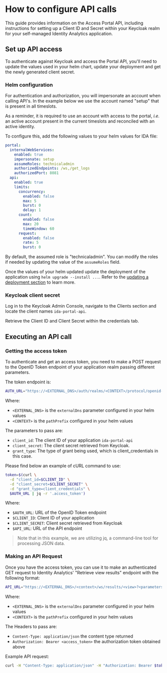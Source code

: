 # How to configure API calls

This guide provides information on the Access Portal API, including instructions for setting up a Client ID and Secret within your Keycloak realm for your self-managed Identity Analytics application.  

## Set up API access

To authenticate against Keycloak and access the Portal API, you'll need to update the values used in your helm chart, update your deployment and get the newly generated client secret.  

### Helm configuration  

For authentication and authorization, you will impersonate an account when calling API's. In the example below we use the account named "setup" that is present in all timeslots.  

As a reminder, it is required to use an account with access to the portal, _i.e._ an active account present in the current timeslots and reconciled with an active identity.  

To configure this, add the following values to your helm values for IDA file:  

```yaml
portal: 
  internalWebServices: 
    enabled: true 
    impersonate: setup 
    assumeRoles: technicaladmin 
    authorizedEndpoints: /ws,/get_logs 
    authorizedPort: 8081 
  api: 
    enabled: true 
    limits: 
      concurrency: 
        enabled: false 
        max: 5 
        burst: 0 
        delay: 1 
      count: 
        enabled: false 
        max: 20 
        timeWindow: 60 
      request: 
        enabled: false 
        rate: 5 
        burst: 0 
```

By default, the assumed role is "technicaladmin". You can modify the roles if needed by updating the value of the `assumeRoles` field.

Once the values of your helm updated update the deployment of the application using `helm upgrade --install ...`.  Refer to the [updating a deployment section](./index.md/#updating-a-deployment) to learn more. 

### Keycloak client secret

Log in to the Keycloak Admin Console, navigate to the Clients section and locate the client names `ida-portal-api`.

Retrieve the Client ID and Client Secret within the credentials tab.  

## Executing an API call

### Getting the access token

To authenticate and get an access token, you need to make a POST request to the OpenID Token endpoint of your application realm passing different parameters.

The token endpoint is:

```sh
AUTH_URL="https://<EXTERNAL_DNS>/auth/realms/<CONTEXT>/protocol/openid-connect/token"
```

Where:

- `<EXTERNAL_DNS>` is the `externalDns` parameter configured in your helm values
- `<CONTEXT>` is the `pathPrefix` configured in your helm values

The parameters to pass are:  

- `client_id`: The client ID of your application `ida-portal-api`
- `client_secret`: The client secret retrieved from Keycloak.
- `grant_type`: The type of grant being used, which is client_credentials in this case.

Please find below an example of cURL command to use:

```sh
token=$(curl \
  -d "client_id=$CLIENT_ID" \
  -d "client_secret=$CLIENT_SECRET" \
  -d "grant_type=client_credentials" \
  $AUTH_URL | jq -r '.access_token')
```

Where:  

- `$AUTH_URL`: URL of the OpenID Token endpoint
- `$CLIENT_ID`: Client ID of your application
- `$CLIENT_SECRET`: Client secret retrieved from Keycloak
- `$API_URL`: URL of the API endpoint

> Note that in this example, we are utilizing jq, a command-line tool for processing JSON data.  

### Making an API Request

Once you have the access token, you can use it to make an authenticated GET request to Identity Analytics' "Retrieve view results" endpoint with the following format:

```sh
API_URL="https://<EXTERNAL_DNS>/<context>/ws/results/<view>?<parameters>"
```

Where:

- `<EXTERNAL_DNS>` is the `externalDns` parameter configured in your helm values
- `<CONTEXT>` is the `pathPrefix` configured in your helm values

The Headers to pass are:  

- `Content-Type: application/json` the content type returned
- `Authorization: Bearer <access_token>` the authorization token obtained above

Example API request:

```sh
curl -H "Content-Type: application/json" -H "Authorization: Bearer $token" $API_URL 
```
